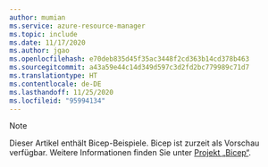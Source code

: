 ```yaml
---
author: mumian
ms.service: azure-resource-manager
ms.topic: include
ms.date: 11/17/2020
ms.author: jgao
ms.openlocfilehash: e70deb835d45f35ac3448f2cd363b14cd378b463
ms.sourcegitcommit: a43a59e44c14d349d597c3d2fd2bc779989c71d7
ms.translationtype: HT
ms.contentlocale: de-DE
ms.lasthandoff: 11/25/2020
ms.locfileid: "95994134"
---
```

> [!NOTE]
> Dieser Artikel enthält Bicep-Beispiele.  Bicep ist zurzeit als Vorschau verfügbar.  Weitere Informationen finden Sie unter [Projekt „Bicep“](https://github.com/azure/bicep).
